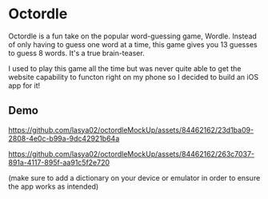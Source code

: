 # Octordle

Octordle is a fun take on the popular word-guessing game, Wordle. Instead of only having to guess one word at a time, this game gives you 13 guesses to guess 8 words. It's a true brain-teaser. 

I used to play this game all the time but was never quite able to get the website capability to functon right on my phone so I decided to build an iOS app for it! 

## Demo 

https://github.com/lasya02/octordleMockUp/assets/84462162/23d1ba09-2808-4e0c-b99a-9dc42921b64a



https://github.com/lasya02/octordleMockUp/assets/84462162/263c7037-891a-4117-895f-aa91c5f2e720


(make sure to add a dictionary on your device or emulator in order to ensure the app works as intended) 





